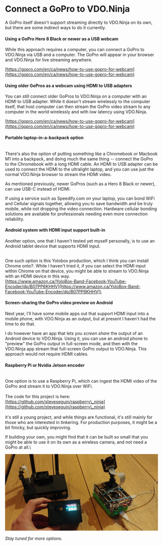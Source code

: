 # Connect a GoPro to VDO.Ninja

A GoPro itself doesn't support streaming directly to VDO.Ninja on its own, but there are some indirect ways to do it currently.



#### Using a GoPro Hero 8 Black or newer as a USB webcam

While this approach requires a computer, you can connect a GoPro to VDO.Ninja via USB and a computer. The GoPro will appear in your browser and VDO.Ninja for live streaming anywhere.

[https://gopro.com/en/ca/news/how-to-use-gopro-for-webcam](https://gopro.com/en/ca/news/how-to-use-gopro-for-webcam)

#### Using older GoPros as a webcam using HDMI to USB adapters

You can still connect older GoPros to VDO.Ninja on a computer with an HDMI to USB adapter. While it doesn't stream wirelessly to the computer itself, that host computer can then stream the GoPro video stream to any computer in the world wirelessly and with low latency using VDO.Ninja.

[https://gopro.com/en/ca/news/how-to-use-gopro-for-webcam](https://gopro.com/en/ca/news/how-to-use-gopro-for-webcam)

#### Portable laptop-in-a-backpack option

\
There's also the option of putting something like a Chromebook or Macbook M1 into a backpack, and doing much the same thing -- connect the GoPro to the Chromebook with a long HDMI cable. An HDMI to USB adapter can be used to connect the HDMI to the ultralight laptop, and you can use just the normal VDO.Ninja browser to stream the HDMI video.&#x20;

As mentioned previously, newer GoPros (such as a Hero 8 Black or newer), can use USB-C instead of HDMI.

If using a service such as Speedify.com on your laptop, you can bond WiFi and Cellular signals together, allowing you to save bandwidth and be truly mobile, while not dropping the video connection. Hardware cellular bonding solutions are available for professionals needing even more connection reliability.&#x20;

#### Android system with HDMI input support built-in

Another option, one that I haven't tested yet myself personally, is to use an Android tablet device that supports HDMI input.&#x20;

\
One such option is this Yolobox production, which I think you can install Chrome onto?. While I haven't tried it, if you can select the HDMI input within Chrome on that device, you might be able to stream to VDO.Ninja with an HDMI device in this way.\
[https://www.amazon.ca/YoloBox-Band-Facebook-YouTube-Encoder/dp/B07PP6KHHV](https://www.amazon.ca/YoloBox-Band-Facebook-YouTube-Encoder/dp/B07PP6KHHV)\


#### Screen-sharing the GoPro video preview on Android

Next year, I'll have some mobile apps out that support HDMI input into a mobile phone, with VDO.Ninja as an output, but at present I haven't had the time to do that.&#x20;

I do however have an app that lets you _screen share_ the output of an Android device to VDO.Ninja. Using it, you can use an android phone to "preview" the GoPro output in full-screen mode, and then with the VDO.Ninja app stream that full-screen GoPro output to VDO.Ninja.  This approach would not require HDMI cables.



#### Raspberry Pi or Nvidia Jetson encoder

\
One option is to use a Raspberry Pi, which can ingest the HDMI video of the GoPro and stream it to VDO.Ninja over WiFi. \
\
The code for this project is here: [https://github.com/steveseguin/raspberry\_ninja](https://github.com/steveseguin/raspberry\_ninja) \
\
it's still a young project, and while things are functional, it's still mainly for those who are interested in tinkering.  For production purposes, it might be a bit finicky, but quickly improving.&#x20;

If building your own, you might find that it can be built so small that you might be able to use it on its own as a wireless camera, and not need a GoPro at all.\


![](<../.gitbook/assets/image (124) (1).png>)





_Stay tuned for more options._
